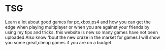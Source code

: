 # TSG
Learn a lot about good games for pc,xbox,ps4 and how you can get the edge when playing multiplayer or when you are against your friends by using my tips and tricks. this website is new so many games have not been uploaded.Also know 'bout the new craze in the market for games.I will show you some great,cheap games if you are on a budget.
